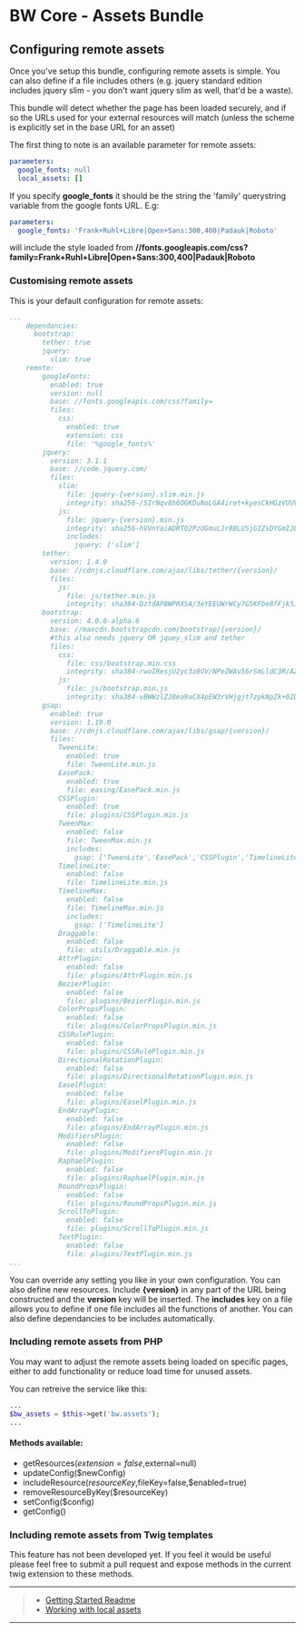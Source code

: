 # BW Core - Assets Bundle #
## Configuring remote assets ##

Once you've setup this bundle, configuring remote assets is simple. You can also define if a file includes others (e.g. jquery standard edition includes jquery slim - you don't want jquery slim as well, that'd be a waste).

This bundle will detect whether the page has been loaded securely, and if so the URLs used for your external resources will match (unless the scheme is explicitly set in the base URL for an asset)

The first thing to note is an available parameter for remote assets:
```yaml
parameters:
  google_fonts: null
  local_assets: []
```

If you specify **google_fonts** it should be the string the 'family' querystring variable from the google fonts URL. E.g:
```yaml
parameters:
  google_fonts: 'Frank+Ruhl+Libre|Open+Sans:300,400|Padauk|Roboto'
```
will include the style loaded from **//fonts.googleapis.com/css?family=Frank+Ruhl+Libre|Open+Sans:300,400|Padauk|Roboto**

### Customising remote assets
This is your default configuration for remote assets:
```yaml
...
    dependancies:
      bootstrap:
        tether: true
        jquery: 
          slim: true
    remote:
        googleFonts:
          enabled: true
          version: null
          base: //fonts.googleapis.com/css?family=
          files:
            css:
              enabled: true
              extension: css
              file: '%google_fonts%'
        jquery: 
          version: 3.1.1
          base: //code.jquery.com/
          files:
            slim: 
              file: jquery-{version}.slim.min.js
              integrity: sha256-/SIrNqv8h6QGKDuNoLGA4iret+kyesCkHGzVUUV0shc=
            js: 
              file: jquery-{version}.min.js
              integrity: sha256-hVVnYaiADRTO2PzUGmuLJr8BLUSjGIZsDYGmIJLv2b8=
              includes:
                jquery: ['slim']
        tether: 
          version: 1.4.0
          base: //cdnjs.cloudflare.com/ajax/libs/tether/{version}/
          files:
            js: 
              file: js/tether.min.js
              integrity: sha384-DztdAPBWPRXSA/3eYEEUWrWCy7G5KFbe8fFjk5JAIxUYHKkDx6Qin1DkWx51bBrb
        bootstrap: 
          version: 4.0.0-alpha.6
          base: //maxcdn.bootstrapcdn.com/bootstrap/{version}/
          #this also needs jquery OR jquey_slim and tether
          files:
            css:
              file: css/bootstrap.min.css
              integrity: sha384-rwoIResjU2yc3z8GV/NPeZWAv56rSmLldC3R/AZzGRnGxQQKnKkoFVhFQhNUwEyJ
            js: 
              file: js/bootstrap.min.js
              integrity: sha384-vBWWzlZJ8ea9aCX4pEW3rVHjgjt7zpkNpZk+02D9phzyeVkE+jo0ieGizqPLForn
        gsap: 
          enabled: true
          version: 1.19.0
          base: //cdnjs.cloudflare.com/ajax/libs/gsap/{version}/
          files:
            TweenLite:
              enabled: true
              file: TweenLite.min.js
            EasePack:
              enabled: true
              file: easing/EasePack.min.js
            CSSPlugin:
              enabled: true
              file: plugins/CSSPlugin.min.js
            TweenMax:
              enabled: false
              file: TweenMax.min.js
              includes: 
                gsap: ['TweenLite','EasePack','CSSPlugin','TimelineLite','TimelineMax','AttrPlugin','RoundPropsPlugin','DirectionalRotationPlugin','BezierPlugin']
            TimelineLite:
              enabled: false
              file: TimelineLite.min.js
            TimelineMax:
              enabled: false
              file: TimelineMax.min.js
              includes: 
                gsap: ['TimelineLite']
            Draggable:
              enabled: false
              file: utils/Draggable.min.js
            AttrPlugin:
              enabled: false
              file: plugins/AttrPlugin.min.js
            BezierPlugin:
              enabled: false
              file: plugins/BezierPlugin.min.js
            ColorPropsPlugin:
              enabled: false
              file: plugins/ColorPropsPlugin.min.js
            CSSRulePlugin:
              enabled: false
              file: plugins/CSSRulePlugin.min.js
            DirectionalRotationPlugin:
              enabled: false
              file: plugins/DirectionalRotationPlugin.min.js
            EaselPlugin:
              enabled: false
              file: plugins/EaselPlugin.min.js
            EndArrayPlugin:
              enabled: false
              file: plugins/EndArrayPlugin.min.js
            ModifiersPlugin:
              enabled: false
              file: plugins/ModifiersPlugin.min.js
            RaphaelPlugin:
              enabled: false
              file: plugins/RaphaelPlugin.min.js
            RoundPropsPlugin:
              enabled: false
              file: plugins/RoundPropsPlugin.min.js
            ScrollToPlugin:
              enabled: false
              file: plugins/ScrollToPlugin.min.js
            TextPlugin:
              enabled: false
              file: plugins/TextPlugin.min.js
...
```

You can override any setting you like in your own configuration. You can also define new resources. Include **{version}** in any part of the URL being constructed and the **version** key will be inserted. The **includes** key on a file allows you to define if one file includes all the functions of another. You can also define dependancies to be includes automatically.

### Including remote assets from PHP
You may want to adjust the remote assets being loaded on specific pages, either to add functionality or reduce load time for unused assets.

You can retreive the service like this: 
```php
...
$bw_assets = $this->get('bw.assets');
...
```

#### Methods available:
* getResources($extension=false,$external=null)
* updateConfig($newConfig)
* includeResource($resourceKey,$fileKey=false,$enabled=true)
* removeResourceByKey($resourceKey)
* setConfig($config)
* getConfig()

### Including remote assets from Twig templates
This feature has not been developed yet. If you feel it would be useful please feel free to submit a pull request and expose methods in the current twig extension to these methods.

***
> * [Getting Started Readme](https://github.com/silverbackis/BW-AssetsBundle)
> * [Working with local assets](https://github.com/silverbackis/BW-AssetsBundle/blob/master/Docs/Local%20Assets.md)

***

